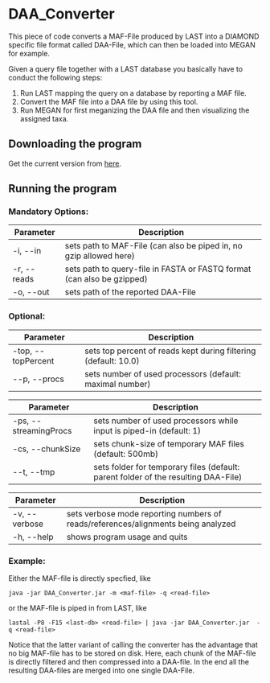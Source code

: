 # DAA_Converter

This piece of code converts a MAF-File produced by LAST into a DIAMOND specific file format called DAA-File, which can then be loaded into MEGAN for example.

Given a query file together with a LAST database you basically have to conduct the following steps:

1. Run LAST mapping the query on a database by reporting a MAF file.
2. Convert the MAF file into a DAA file by using this tool.
3. Run MEGAN for first meganizing the DAA file and then visualizing the assigned taxa.

## Downloading the program

Get the current version from [here](https://github.com/BenjaminAlbrecht84/DAA_Converter/releases/download/v0.8.5/DAA_Converter_v0.8.5.jar).

## Running the program

### Mandatory Options:
 
Parameter | Description
--------- | -----------
-i, --in  | sets path to MAF-File (can also be piped in, no gzip allowed here)
-r, -- reads  | sets path to query-file in FASTA or FASTQ format (can also be gzipped)
-o, --out  | sets path of the reported DAA-File

### Optional: 

Parameter | Description
--------- | -----------
-top, --topPercent | sets top percent of reads kept during filtering (default: 10.0)
--p, --procs | sets number of used processors (default: maximal number)

Parameter | Description
--------- | ----------
-ps, --streamingProcs | sets number of used processors while input is piped-in (default: 1)
-cs, --chunkSize |sets chunk-size of temporary MAF files (default: 500mb)
--t, --tmp  | sets folder for temporary files (default: parent folder of the resulting DAA-File)

Parameter | Description
--------- | -----------
-v, --verbose | sets verbose mode reporting numbers of reads/references/alignments being analyzed
-h, --help |	shows program usage and quits

### Example:

Either the MAF-file is directly specfied, like

``java -jar DAA_Converter.jar -m <maf-file> -q <read-file>``

or the MAF-file is piped in from LAST, like

``lastal -P8 -F15 <last-db> <read-file> | java -jar DAA_Converter.jar  -q <read-file>``

Notice that the latter variant of calling the converter has the advantage that no big MAF-file has to be stored on disk. Here, each chunk of the MAF-file is directly filtered and then compressed into a DAA-file. In the end all the resulting DAA-files are merged into one single DAA-File.
